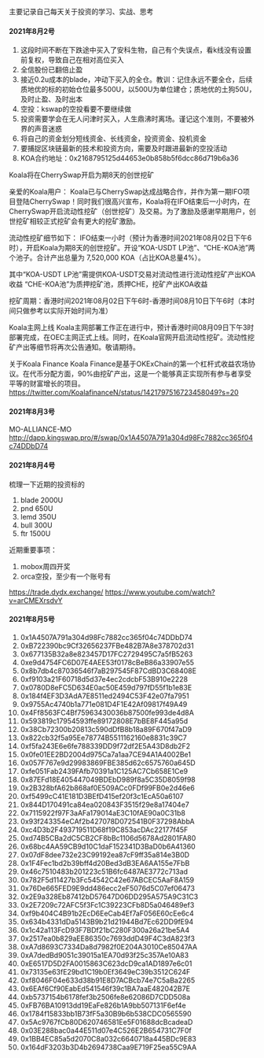 主要记录自己每天关于投资的学习、实战、思考
#### 2021年8月2号
1. 这段时间不断在下跌途中买入了安科生物，自己有个失误点，看k线没有设置前复权，导致自己在相对高位买入
2. 全信股份已翻倍止盈
3. 接近0.2u成本的blade，冲动下买入的全仓。教训：记住永远不要全仓，后续质地优的标的初始仓位最多500U，以500U为单位建仓；质地优的土狗50U，及时止盈、及时出本
4. 空投：kswap的空投看要不要继续做
5. 投资需要学会在无人问津时买入，人生鼎沸时离场。谨记这个准则，不要被外界的声音迷惑
6. 将自己的资金划分短线资金、长线资金，投资资金、投机资金
7. 要捕捉区块链最新的技术和投资方向，需要及时跟进最新的空投活动
8. KOA合约地址：0x2168795125d44653e0b858b5f6dcc86d719b6a36

Koala将在CherrySwap开启为期8天的创世挖矿

亲爱的Koala用户：
Koala已与CherrySwap达成战略合作，并作为第一期IFO项目登陆CherrySwap！同时我们很高兴宣布，Koala将在IFO结束后一小时内，在CherrySwap开启流动性挖矿（创世挖矿）及交易。为了激励及感谢早期用户，创世挖矿相较正式挖矿会有更大的挖矿激励。

流动性挖矿细节如下：
IFO结束一小时（预计为香港时间2021年08月02日下午6时），开启Koala为期8天的创世挖矿。开设“KOA-USDT LP池”、“CHE-KOA池”两个池子。合计产出总量为 7,520,000 KOA（占比KOA总量4%）。

其中“KOA-USDT LP池”需提供KOA-USDT交易对流动性进行流动性挖矿产出KOA收益
“CHE-KOA池”为质押挖矿池，质押CHE，挖矿产出KOA收益

挖矿周期：香港时间2021年08月02日下午6时-香港时间08月10日下午6时（本时间只做参考以实际开始时间为准）

Koala主网上线
Koala主网部署工作正在进行中，预计香港时间08月09日下午3时部署完成，在OEC主网正式上线。同时，在Koala官网开启流动性挖矿。流动性挖矿产出等细节将再次公告通知。敬请期待。

关于Koala Finance
Koala Finance是基于OKExChain的第一个杠杆式收益农场协议。在代币分配方面，90%由挖矿产出，这是一个能够真正实现所有参与者享受平等的财富增长的项目。
https://twitter.com/KoalafinanceN/status/1421797516723458049?s=20

#### 2021年8月3号
MO-ALLIANCE-MO
http://dapp.kingswap.pro/#/swap/0x1A4507A791a304d98Fc7882cc365f04c74DDbD74

#### 2021年8月4号
梳理一下近期的投资标的
1. blade 2000U
2. pnd 650U
3. lemd 350U
4. bull 300U
5. ftr 1500U

近期重要事项：
1. mobox周四开奖
2. orca空投，至少有一个账号有

https://trade.dydx.exchange/
https://www.youtube.com/watch?v=arCMEXrsdvY
#### 2021年8月5号
1. 0x1A4507A791a304d98Fc7882cc365f04c74DDbD74
2. 0xB722390bc9Cf32656237FBe482B7A8e378702d31
3. 0x677135B32a8e823457D17FC2729495C7a5fB5263
4. 0xe9d4754FC6D07E4AEE53f0178cBeB86a33907e55
5. 0x8b7db4c87036546f7aB297545F87CdBD3C68408E
6. 0xf9103a21F60718d5d37e4ec2cdcbF53B910e2228
7. 0x0780D8eFC5D634E0ac50E459d797fD55f1b1e83E
8. 0x184f4EF3D3AdA7E8511ed2494C53F42e07fa7951
9. 0x9755Ac4740b1a771e081D4F1E42Af09817f49A49
10. 0x4Ff8563FC4Bf75963430036b87500fe993de4d8A
11. 0x593819c17954593ffe89172808E7bBE8F445a95d
12. 0x38Cb72300b20813c590dDfB8b18a89F670f47aD9
13. 0x822cb32f5a95Ee78774B5511162160e8831c39C7
14. 0xf5fa243E6e6fe788339DD9f72df2E5A43D8db2F2
15. 0x0fe01EE2BD2004d975Ca7a1aa7CE94A1A4002Be1
16. 0x057F767e9d29983869FBE385d62c6575760a645D
17. 0xfe051Fab2439FAfb70391a1C125AC7Cb658E1Ce9
18. 0x87EFd18E405447049BDEbD989f8a5C35D8059f98
19. 0x2B328bfA62b868af0E509ACc0FDf99FB0e2d46e6
20. 0xf5499cC41E181D3BEfD415ef20f3c1EcA50a6107
21. 0x844D170491ca84ea020843F3515f29e8a17404e7
22. 0x7115922f97F3aAFa179014aE3C10fAE90a0C31b8
23. 0x93f243354eCAf2b427078D072541B0F37298AbbA
24. 0xc4D3b2F493719511D68f19C853acDAc22177f45F
25. 0xd74B5CBa2dC5CB2CF8bBc1106d5678Ad2801FA80
26. 0x68bc4AA59CB9d10C1daF152341D3BaD0b6A41360
27. 0x07dF8dee732e23C99192ea87cF9ff35a814e3B0D
28. 0x1F4Fec1bd2b39bff4d20Bed3dB3EA6AA155e7FbB
29. 0x46c7510483b201223c51B6fc6487AE3772c713ad
30. 0x782F5d11427b3Fc54542C42e67ABCEC5AaF8A159
31. 0x76De665FED9E9dd486ecc2eF5076d5C07ef06473
32. 0x2E9a328Eb87412bD57647D06DD295A575A9C31C3
33. 0x2E7209c72AFC5f3Fc1C39223CFb8D5a046489ef3
34. 0xf9b404C4B91b2EcD6EeCab4Ef7aF056E60cEe6c4
35. 0x634b4331dDa5143B9b21d21944Bd7Ec62DD9fE94
36. 0x1c42a113FcD93F7BDf21bC280F300a26a21be5A4
37. 0x2517ea0b829aEE86350c7693ddD49F4C3dA823f3
38. 0xA7d8693C7334Da8d7982f0E204A3010Ce85047AA
39. 0xA7dedBd9051c39015a1EA70d93f25c357Ae10A83
40. 0xE6517D5D2FA0015863C623dcD9ca1AD1897e6c01
41. 0x73135e63fE29bd1C19b0Ef3649eC39b3512C624F
42. 0xf8046F04e633d38b91E8D7ACBcb74e7C5aBa2265
43. 0x6EAf6Cf90EabEd541546f39c1BA7aaE482042B7E
44. 0xb5737154b6178fef3b2506fe8e62086D7CDD508a
45. 0xFB76BA10913dd19EaFe826b1A9bb507131F6ef4e
46. 0x1784f15833bb1B73fF5a30B9b6b538CDC0565590
47. 0x5Ac9767fCb80D620746581Ee5F01688dcBcadeaD
48. 0x03E288bac0a44E511d07e4C526E2B654731C7F0f
49. 0x1BB4EC85a5d2070C8a032c6640718a445BDc9E83
50. 0x164dF3203b3D4b2694738Caa9E719F25ea55C9AA